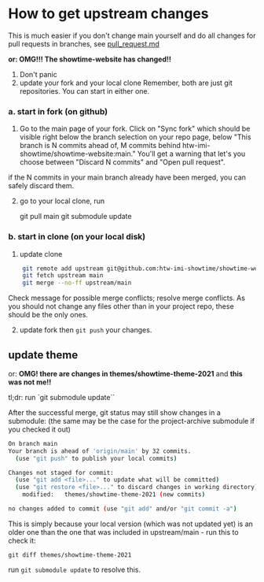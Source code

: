 # How to get upstream changes 

This is much easier if you don't change main yourself and do all changes for pull requests 
in branches, see [pull_request.md](./pull_request.md)

**or: OMG!!! The showtime-website has changed!!**

1. Don't panic
2. update your fork and your local clone
Remember, both are just git repositories. You can start in either one.

###   a. start in fork (on github)

1. Go to the main page of your fork.
 Click on "Sync fork" which should be visible right below the branch selection on your repo page, 
 below "This branch is N commits ahead of, M commits behind htw-imi-showtime/showtime-website:main."
 You'll get a warning that let's you choose between "Discard N commits" and "Open pull request".

 if the N commits in your main branch already have been merged, you can safely discard them.

2. go to your local clone, run


    git pull main
    git submodule update


###   b. start in clone (on your local disk)

1. update clone

```bash
    git remote add upstream git@github.com:htw-imi-showtime/showtime-website.git
    git fetch upstream main
    git merge --no-ff upstream/main
```

Check message for possible merge conflicts; resolve merge conflicts. 
As you should not change any files other than in your project repo, 
these should be the only ones.


2. update fork
then `git push` your changes.

## update theme
or: **OMG! there are changes in themes/showtime-theme-2021** and **this was not me!!**

tl;dr: run `git submodule update``

After the successful merge, git status may still show changes in a submodule:
(the same may be the case for the project-archive submodule if you checked it out)


```bash
On branch main
Your branch is ahead of 'origin/main' by 32 commits.
  (use "git push" to publish your local commits)

Changes not staged for commit:
  (use "git add <file>..." to update what will be committed)
  (use "git restore <file>..." to discard changes in working directory)
	modified:   themes/showtime-theme-2021 (new commits)

no changes added to commit (use "git add" and/or "git commit -a")
```

This is simply because your local version (which was not updated yet) is an older one
than the one that was included in upstream/main - run this to check it:

    git diff themes/showtime-theme-2021


run `git submodule update` to resolve this.



